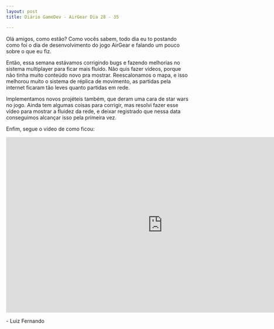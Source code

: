 ```yaml
---
layout: post
title: Diário GameDev - AirGear Dia 28 - 35

---
```


Olá amigos, como estão? Como vocês sabem, todo dia eu to postando como foi o dia de desenvolvimento do jogo AirGear e falando um pouco sobre o que eu fiz.

Então, essa semana estávamos corrigindo bugs e fazendo melhorias no sistema multiplayer para ficar mais fluido. Não quis fazer vídeos, porque não tinha muito conteúdo novo pra mostrar. Reescalonamos o mapa, e isso melhorou muito o sistema de réplica de movimento, as partidas pela internet ficaram tão leves quanto partidas em rede.

Implementamos novos projéteis também, que deram uma cara de star wars no jogo. Ainda tem algumas coisas para corrigir, mas resolvi fazer esse vídeo para mostrar a fluidez da rede, e deixar registrado que nessa data conseguimos alcançar isso pela primeira vez.


Enfim, segue o vídeo de como ficou:

<div class="videoWrapper">
  <iframe width="854" height="480" src="https://www.youtube.com/embed/DlCwNhFcsrU" frameborder="0" allow="autoplay; encrypted-media" allowfullscreen></iframe>
</div>

<p class= "message"> - Luiz Fernando </p>